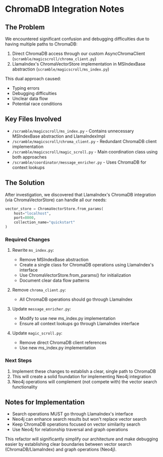 # ChromaDB Integration Notes

## The Problem

We encountered significant confusion and debugging difficulties due to having multiple paths to ChromaDB:

1. Direct ChromaDB access through our custom AsyncChromaClient (`scramble/magicscroll/chroma_client.py`)
2. LlamaIndex's ChromaVectorStore implementation in MSIndexBase abstraction (`scramble/magicscroll/ms_index.py`)

This dual approach caused:
- Typing errors
- Debugging difficulties
- Unclear data flow
- Potential race conditions

## Key Files Involved

- `/scramble/magicscroll/ms_index.py` - Contains unnecessary MSIndexBase abstraction and LlamaIndexImpl
- `/scramble/magicscroll/chroma_client.py` - Redundant ChromaDB client implementation
- `/scramble/magicscroll/magic_scroll.py` - Main coordination class using both approaches
- `/scramble/coordinator/message_enricher.py` - Uses ChromaDB for context lookups

## The Solution

After investigation, we discovered that LlamaIndex's ChromaDB integration (via ChromaVectorStore) can handle all our needs:

```python
vector_store = ChromaVectorStore.from_params(
    host="localhost",
    port=8000,
    collection_name="quickstart"
)
```

### Required Changes

1. Rewrite `ms_index.py`:
   - Remove MSIndexBase abstraction
   - Create a single class for ChromaDB operations using LlamaIndex's interface
   - Use ChromaVectorStore.from_params() for initialization
   - Document clear data flow patterns

2. Remove `chroma_client.py`:
   - All ChromaDB operations should go through LlamaIndex
   
3. Update `message_enricher.py`:
   - Modify to use new ms_index.py implementation
   - Ensure all context lookups go through LlamaIndex interface

4. Update `magic_scroll.py`:
   - Remove direct ChromaDB client references
   - Use new ms_index.py implementation

### Next Steps

1. Implement these changes to establish a clear, single path to ChromaDB
2. This will create a solid foundation for implementing Neo4j integration
3. Neo4j operations will complement (not compete with) the vector search functionality

## Notes for Implementation

- Search operations MUST go through LlamaIndex's interface
- Neo4j can enhance search results but won't replace vector search
- Keep ChromaDB operations focused on vector similarity search
- Use Neo4j for relationship traversal and graph operations

This refactor will significantly simplify our architecture and make debugging easier by establishing clear boundaries between vector search (ChromaDB/LlamaIndex) and graph operations (Neo4j).